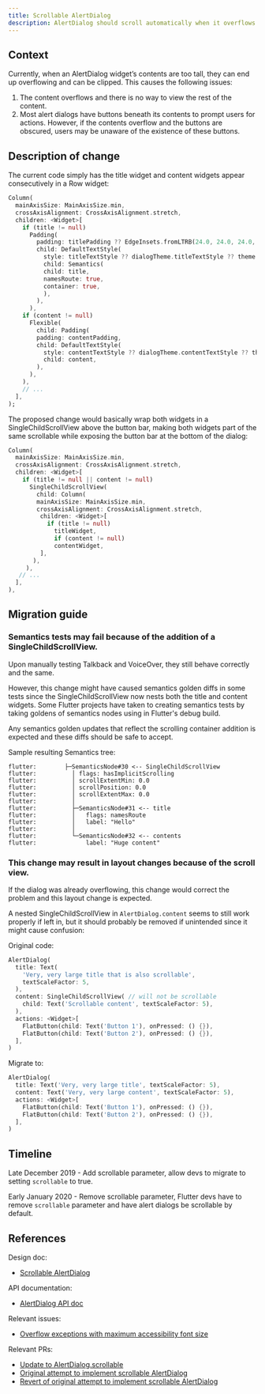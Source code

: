 ```yaml
---
title: Scrollable AlertDialog
description: AlertDialog should scroll automatically when it overflows.
---
```


## Context

Currently, when an AlertDialog widget’s contents are too tall, they can end up
overflowing and can be clipped. This causes the following issues:

1. The content overflows and there is no way to view the rest of the content.
2. Most alert dialogs have buttons beneath its contents to prompt users for
actions. However, if the contents overflow and the buttons are obscured, users
may be unaware of the existence of these buttons.

## Description of change

The current code simply has the title widget and content widgets appear consecutively in a Row widget:

```dart
Column(
  mainAxisSize: MainAxisSize.min,
  crossAxisAlignment: CrossAxisAlignment.stretch,
  children: <Widget>[
    if (title != null)
      Padding(
        padding: titlePadding ?? EdgeInsets.fromLTRB(24.0, 24.0, 24.0, content == null ? 20.0 : 0.0),
        child: DefaultTextStyle(
          style: titleTextStyle ?? dialogTheme.titleTextStyle ?? theme.textTheme.title,
          child: Semantics(
          child: title,
          namesRoute: true,
          container: true,
          ),
        ),
      ),
    if (content != null)
      Flexible(
        child: Padding(
        padding: contentPadding,
        child: DefaultTextStyle(
          style: contentTextStyle ?? dialogTheme.contentTextStyle ?? theme.textTheme.subhead,
          child: content,
        ),
      ),
    ),
    // ...
  ],
);
```

The proposed change would basically wrap both widgets in a
SingleChildScrollView above the button bar, making both
widgets part of the same scrollable while exposing the
button bar at the bottom of the dialog:

```dart
Column(
  mainAxisSize: MainAxisSize.min,
  crossAxisAlignment: CrossAxisAlignment.stretch,
  children: <Widget>[
    if (title != null || content != null)
      SingleChildScrollView(
        child: Column(
        mainAxisSize: MainAxisSize.min,
        crossAxisAlignment: CrossAxisAlignment.stretch,
         children: <Widget>[
           if (title != null)
             titleWidget,
             if (content != null)
             contentWidget,
         ],
       ),
     ),
   // ...
  ],
),
```

## Migration guide

### Semantics tests may fail because of the addition of a SingleChildScrollView.

Upon manually testing Talkback and VoiceOver, they still behave correctly and
the same.

However, this change might have caused semantics golden diffs in some tests
since the SingleChildScrollView now nests both the title and content widgets.
Some Flutter projects have taken to creating semantics tests by taking goldens
of semantics nodes using in Flutter's debug build.

Any semantics golden updates that reflect the scrolling container addition
is expected and these diffs should be safe to accept.

Sample resulting Semantics tree:

```
flutter:        ├─SemanticsNode#30 <-- SingleChildScrollView
flutter:          │ flags: hasImplicitScrolling
flutter:          │ scrollExtentMin: 0.0
flutter:          │ scrollPosition: 0.0
flutter:          │ scrollExtentMax: 0.0
flutter:          │
flutter:          ├─SemanticsNode#31 <-- title
flutter:          │   flags: namesRoute
flutter:          │   label: "Hello"
flutter:          │
flutter:          └─SemanticsNode#32 <-- contents
flutter:              label: "Huge content"
```

### This change may result in layout changes because of the scroll view.

If the dialog was already overflowing, this change would correct the problem
and this layout change is expected.

A nested SingleChildScrollView in `AlertDialog.content` seems to still work
properly if left in, but it should probably be removed if unintended since
it might cause confusion:

Original code:
```dart
AlertDialog(
  title: Text(
    'Very, very large title that is also scrollable',
    textScaleFactor: 5,
  ),
  content: SingleChildScrollView( // will not be scrollable
    child: Text('Scrollable content', textScaleFactor: 5),
  ),
  actions: <Widget>[
    FlatButton(child: Text('Button 1'), onPressed: () {}),
    FlatButton(child: Text('Button 2'), onPressed: () {}),
  ],
)
```

Migrate to:
```dart
AlertDialog(
  title: Text('Very, very large title', textScaleFactor: 5),
  content: Text('Very, very large content', textScaleFactor: 5),
  actions: <Widget>[
    FlatButton(child: Text('Button 1'), onPressed: () {}),
    FlatButton(child: Text('Button 2'), onPressed: () {}),
  ],
)
```

## Timeline

Late December 2019 - Add scrollable parameter, allow devs to migrate to setting
`scrollable` to true.

Early January 2020 - Remove scrollable parameter, Flutter devs have to remove
`scrollable` parameter and have alert dialogs be scrollable by default.

## References

Design doc:
* [Scrollable AlertDialog](/go/scrollable-alert-dialog)

API documentation:
* [AlertDialog API doc](https://api.flutter.dev/flutter/material/AlertDialog-class.html)

Relevant issues:
* [Overflow exceptions with maximum accessibility font size](https://github.com/flutter/flutter/issues/42696)

Relevant PRs:
* [Update to AlertDialog.scrollable](https://github.com/flutter/flutter/pull/45079)
* [Original attempt to implement scrollable AlertDialog](https://github.com/flutter/flutter/pull/43226)
* [Revert of original attempt to implement scrollable AlertDialog](https://github.com/flutter/flutter/pull/44003)
